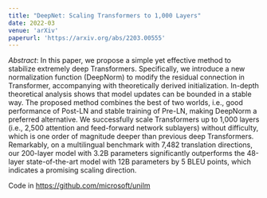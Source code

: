 ```yaml
---
title: "DeepNet: Scaling Transformers to 1,000 Layers"
date: 2022-03
venue: 'arXiv'
paperurl: 'https://arxiv.org/abs/2203.00555'
---
```

*Abstract*: In this paper, we propose a simple yet effective method to stabilize extremely deep Transformers. Specifically, we introduce a new normalization function (DeepNorm) to modify the residual connection in Transformer, accompanying with theoretically derived initialization. In-depth theoretical analysis shows that model updates can be bounded in a stable way. The proposed method combines the best of two worlds, i.e., good performance of Post-LN and stable training of Pre-LN, making DeepNorm a preferred alternative. We successfully scale Transformers up to 1,000 layers (i.e., 2,500 attention and feed-forward network sublayers) without difficulty, which is one order of magnitude deeper than previous deep Transformers. Remarkably, on a multilingual benchmark with 7,482 translation directions, our 200-layer model with 3.2B parameters significantly outperforms the 48-layer state-of-the-art model with 12B parameters by 5 BLEU points, which indicates a promising scaling direction.

Code in <url>https://github.com/microsoft/unilm<url>
